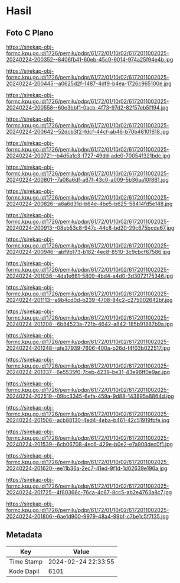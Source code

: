 # Hasil

## Foto C Plano

https://sirekap-obj-formc.kpu.go.id/1726/pemilu/pdpr/61/72/01/10/02/6172011002025-20240224-200352--8406fb41-60eb-45c0-9014-974a25f94e4b.jpg

https://sirekap-obj-formc.kpu.go.id/1726/pemilu/pdpr/61/72/01/10/02/6172011002025-20240224-200445--a0625d2f-1487-4df9-b4ea-1726c965100e.jpg

https://sirekap-obj-formc.kpu.go.id/1726/pemilu/pdpr/61/72/01/10/02/6172011002025-20240224-200558--60e3bbf1-0acb-4f73-97d2-82f57eb5f194.jpg

https://sirekap-obj-formc.kpu.go.id/1726/pemilu/pdpr/61/72/01/10/02/6172011002025-20240224-200642--52dcb3f2-fdcf-44cf-ab46-b70b48101618.jpg

https://sirekap-obj-formc.kpu.go.id/1726/pemilu/pdpr/61/72/01/10/02/6172011002025-20240224-200721--b4d5a1c3-f727-49dd-ade0-70054f321bdc.jpg

https://sirekap-obj-formc.kpu.go.id/1726/pemilu/pdpr/61/72/01/10/02/6172011002025-20240224-200801--7a08a6df-a67f-43c0-a009-5b36aa10f861.jpg

https://sirekap-obj-formc.kpu.go.id/1726/pemilu/pdpr/61/72/01/10/02/6172011002025-20240224-200826--a6a6d31d-b64e-4be5-b625-58414fd5e148.jpg

https://sirekap-obj-formc.kpu.go.id/1726/pemilu/pdpr/61/72/01/10/02/6172011002025-20240224-200913--08eb53c8-947c-44c8-bd20-29c675bcde67.jpg

https://sirekap-obj-formc.kpu.go.id/1726/pemilu/pdpr/61/72/01/10/02/6172011002025-20240224-200946--abf9b173-b182-4ec8-8510-3c9cbcf67586.jpg

https://sirekap-obj-formc.kpu.go.id/1726/pemilu/pdpr/61/72/01/10/02/6172011002025-20240224-201036--4da1e661-5809-4bd4-a4d0-3d3072175346.jpg

https://sirekap-obj-formc.kpu.go.id/1726/pemilu/pdpr/61/72/01/10/02/6172011002025-20240224-201113--e9b4cd0d-b239-4708-84c2-c275002642bf.jpg

https://sirekap-obj-formc.kpu.go.id/1726/pemilu/pdpr/61/72/01/10/02/6172011002025-20240224-201208--6b84523a-721b-4642-a842-185b91887b9a.jpg

https://sirekap-obj-formc.kpu.go.id/1726/pemilu/pdpr/61/72/01/10/02/6172011002025-20240224-201248--afe37939-7606-400a-b26d-f4f03b022517.jpg

https://sirekap-obj-formc.kpu.go.id/1726/pemilu/pdpr/61/72/01/10/02/6172011002025-20240224-201337--6e5535f0-7ceb-4239-be31-43e96ff0e9ac.jpg

https://sirekap-obj-formc.kpu.go.id/1726/pemilu/pdpr/61/72/01/10/02/6172011002025-20240224-202519--09bc3345-6efa-459a-9d88-143895a8864d.jpg

https://sirekap-obj-formc.kpu.go.id/1726/pemilu/pdpr/61/72/01/10/02/6172011002025-20240224-201506--acb88130-4ed4-4eba-b461-42c51919fbfe.jpg

https://sirekap-obj-formc.kpu.go.id/1726/pemilu/pdpr/61/72/01/10/02/6172011002025-20240224-201539--6cb06708-4ec6-429e-b0e2-e7a908dec0f1.jpg

https://sirekap-obj-formc.kpu.go.id/1726/pemilu/pdpr/61/72/01/10/02/6172011002025-20240224-201620--ee11b36a-2ec7-41ed-9f1d-1d02639e196a.jpg

https://sirekap-obj-formc.kpu.go.id/1726/pemilu/pdpr/61/72/01/10/02/6172011002025-20240224-201725--4f80366c-76ca-4c67-8cc5-ab2e4763a8c7.jpg

https://sirekap-obj-formc.kpu.go.id/1726/pemilu/pdpr/61/72/01/10/02/6172011002025-20240224-201806--6ae1d900-9979-48a4-99bf-c7be1c5f7f35.jpg


## Metadata

| Key        | Value               |
| ---------- | ------------------- |
| Time Stamp | 2024-02-24 22:33:55 |
| Kode Dapil | 6101                |



